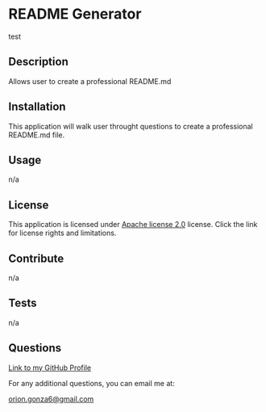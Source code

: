 # README Generator
  test
  ## Description 
  Allows user to create a professional README.md
  ## Installation
  This application will walk user throught questions to create a professional README.md file.
  ## Usage
  n/a
  ## License
  This application is licensed under [Apache license 2.0](test) license. Click the link for license rights and limitations.
  ## Contribute 
  n/a
  ## Tests
  n/a
  ## Questions 
  [Link to my GitHub Profile](https://github.com/orion888888)
  
  For any additional questions, you can email me at: 
  
  orion.gonza6@gmail.com
